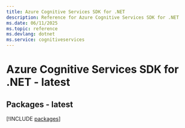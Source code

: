 ```yaml
---
title: Azure Cognitive Services SDK for .NET
description: Reference for Azure Cognitive Services SDK for .NET
ms.date: 06/11/2025
ms.topic: reference
ms.devlang: dotnet
ms.service: cognitiveservices
---
```

# Azure Cognitive Services SDK for .NET - latest
## Packages - latest
[!INCLUDE [packages](cognitive-services-index.md)]